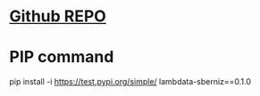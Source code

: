 # [Github REPO](https://github.com/sberniz/lambdata-1-sberniz)

# PIP command 
pip install -i https://test.pypi.org/simple/ lambdata-sberniz==0.1.0
